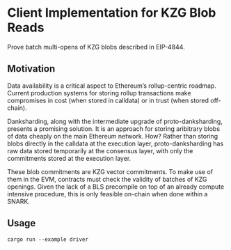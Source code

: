 # Client Implementation for KZG Blob Reads
Prove batch multi-opens of KZG blobs described in EIP-4844.

## Motivation
Data availability is a critical aspect to Ethereum’s rollup-centric roadmap. Current production systems for storing rollup transactions make compromises in cost (when stored in calldata) or in trust (when stored off-chain).

Danksharding, along with the intermediate upgrade of proto-danksharding, presents a promising solution. It is an approach for storing aribitrary blobs of data cheaply on the main Ethereum network. How? Rather than storing blobs directly in the calldata at the execution layer, proto-danksharding has raw data stored temporarily at the consensus layer, with only the commitments stored at the execution layer.

These blob commitments are KZG vector commitments. To make use of them in the EVM, contracts must check the validity of batches of KZG openings. Given the lack of a BLS precompile on top of an already compute intensive procedure, this is only feasible on-chain when done within a SNARK.

## Usage
```
cargo run --example driver
```
